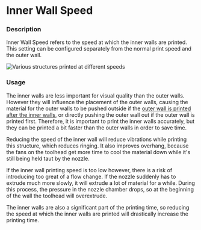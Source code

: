 Inner Wall Speed
====
### **Description**
Inner Wall Speed refers to the speed at which the inner walls are printed. This setting can be configured separately from the normal print speed and the outer wall.

![Various structures printed at different speeds](../images/speed_difference.png)

### **Usage**
The inner walls are less important for visual quality than the outer walls. However they will influence the placement of the outer walls, causing the material for the outer walls to be pushed outside if the [outer wall is printed after the inner walls](../shell/outer_inset_first.md), or directly pushing the outer wall out if the outer wall is printed first. Therefore, it is important to print the inner walls accurately, but they can be printed a bit faster than the outer walls in order to save time.

Reducing the speed of the inner wall will reduce vibrations while printing this structure, which reduces ringing. It also improves overhang, because the fans on the toolhead get more time to cool the material down while it's still being held taut by the nozzle.

If the inner wall printing speed is too low however, there is a risk of introducing too great of a flow change. If the nozzle suddenly has to extrude much more slowly, it will extrude a lot of material for a while. During this process, the pressure in the nozzle chamber drops, so at the beginning of the wall the toolhead will overextrude.

The inner walls are also a significant part of the printing time, so reducing the speed at which the inner walls are printed will drastically increase the printing time.